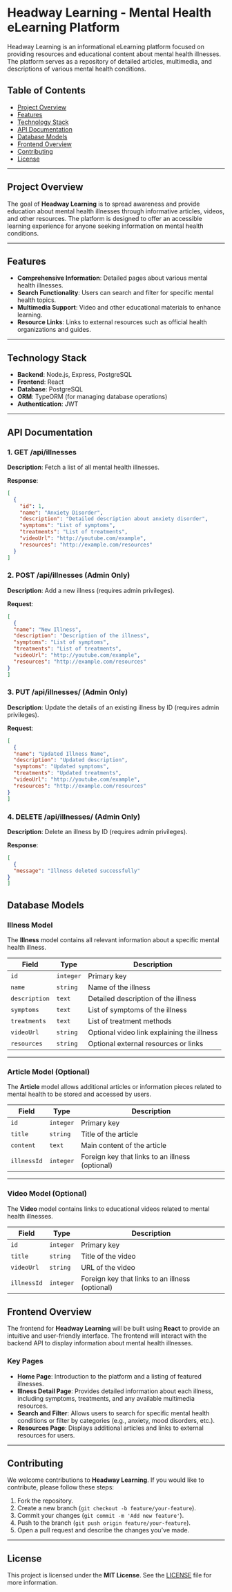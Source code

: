 # Headway Learning - Mental Health eLearning Platform

Headway Learning is an informational eLearning platform focused on providing resources and educational content about mental health illnesses. The platform serves as a repository of detailed articles, multimedia, and descriptions of various mental health conditions.

## Table of Contents

- [Project Overview](#project-overview)
- [Features](#features)
- [Technology Stack](#technology-stack)
- [API Documentation](#api-documentation)
- [Database Models](#database-models)
- [Frontend Overview](#frontend-overview)
- [Contributing](#contributing)
- [License](#license)

---

## Project Overview

The goal of **Headway Learning** is to spread awareness and provide education about mental health illnesses through informative articles, videos, and other resources. The platform is designed to offer an accessible learning experience for anyone seeking information on mental health conditions.

---

## Features

- **Comprehensive Information**: Detailed pages about various mental health illnesses.
- **Search Functionality**: Users can search and filter for specific mental health topics.
- **Multimedia Support**: Video and other educational materials to enhance learning.
- **Resource Links**: Links to external resources such as official health organizations and guides.

---

## Technology Stack

- **Backend**: Node.js, Express, PostgreSQL
- **Frontend**: React
- **Database**: PostgreSQL
- **ORM**: TypeORM (for managing database operations)
- **Authentication**: JWT

---

## API Documentation

### 1. **GET /api/illnesses**

**Description**: Fetch a list of all mental health illnesses.

**Response**:

```json
[
  {
    "id": 1,
    "name": "Anxiety Disorder",
    "description": "Detailed description about anxiety disorder",
    "symptoms": "List of symptoms",
    "treatments": "List of treatments",
    "videoUrl": "http://youtube.com/example",
    "resources": "http://example.com/resources"
  }
]
```

### 2. POST /api/illnesses (Admin Only)

**Description**: Add a new illness (requires admin privileges).

**Request**:

```json
[
  {
  "name": "New Illness",
  "description": "Description of the illness",
  "symptoms": "List of symptoms",
  "treatments": "List of treatments",
  "videoUrl": "http://youtube.com/example",
  "resources": "http://example.com/resources"
}
]
```

### 3. PUT /api/illnesses/ (Admin Only)

**Description**: Update the details of an existing illness by ID (requires admin privileges).

**Request**:

```json
[
  {
  "name": "Updated Illness Name",
  "description": "Updated description",
  "symptoms": "Updated symptoms",
  "treatments": "Updated treatments",
  "videoUrl": "http://youtube.com/example",
  "resources": "http://example.com/resources"
}
]
```


### 4. DELETE /api/illnesses/ (Admin Only)

**Description**: Delete an illness by ID (requires admin privileges).

**Response**:

```json
[
  {
  "message": "Illness deleted successfully"
}
]
```



## Database Models

### Illness Model

The **Illness** model contains all relevant information about a specific mental health illness.

| Field         | Type      | Description                                      |
|---------------|-----------|--------------------------------------------------|
| `id`          | `integer` | Primary key                                      |
| `name`        | `string`  | Name of the illness                              |
| `description` | `text`    | Detailed description of the illness              |
| `symptoms`    | `text`    | List of symptoms of the illness                  |
| `treatments`  | `text`    | List of treatment methods                        |
| `videoUrl`    | `string`  | Optional video link explaining the illness       |
| `resources`   | `string`  | Optional external resources or links             |

---

### Article Model (Optional)

The **Article** model allows additional articles or information pieces related to mental health to be stored and accessed by users.

| Field       | Type      | Description                                      |
|-------------|-----------|--------------------------------------------------|
| `id`        | `integer` | Primary key                                      |
| `title`     | `string`  | Title of the article                             |
| `content`   | `text`    | Main content of the article                      |
| `illnessId` | `integer` | Foreign key that links to an illness (optional)  |

---

### Video Model (Optional)

The **Video** model contains links to educational videos related to mental health illnesses.

| Field       | Type      | Description                                      |
|-------------|-----------|--------------------------------------------------|
| `id`        | `integer` | Primary key                                      |
| `title`     | `string`  | Title of the video                               |
| `videoUrl`  | `string`  | URL of the video                                 |
| `illnessId` | `integer` | Foreign key that links to an illness (optional)  |



## Frontend Overview

The frontend for **Headway Learning** will be built using **React** to provide an intuitive and user-friendly interface. The frontend will interact with the backend API to display information about mental health illnesses.

### Key Pages

- **Home Page**: Introduction to the platform and a listing of featured illnesses.
- **Illness Detail Page**: Provides detailed information about each illness, including symptoms, treatments, and any available multimedia resources.
- **Search and Filter**: Allows users to search for specific mental health conditions or filter by categories (e.g., anxiety, mood disorders, etc.).
- **Resources Page**: Displays additional articles and links to external resources for users.

---

## Contributing

We welcome contributions to **Headway Learning**. If you would like to contribute, please follow these steps:

1. Fork the repository.
2. Create a new branch (`git checkout -b feature/your-feature`).
3. Commit your changes (`git commit -m 'Add new feature'`).
4. Push to the branch (`git push origin feature/your-feature`).
5. Open a pull request and describe the changes you've made.

---

## License

This project is licensed under the **MIT License**. See the [LICENSE](LICENSE) file for more information.


